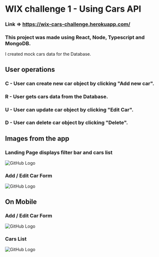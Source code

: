 # WIX challenge 1 - Using Cars API 

### Link => https://wix-cars-challenge.herokuapp.com/

### This project was made using React, Node, Typescript and MongoDB.
I created mock cars data for the Database.

## User operations
### C - User can create new car object by clicking "Add new car".
### R - User gets cars data from the Database.
### U - User can update car object by clicking "Edit Car".
### D - User can delete car object by clicking "Delete".

##
##

## Images from the app

### Landing Page displays filter bar and cars list
![GitHub Logo](https://imgur.com/U1bM1Px.png)

### Add / Edit Car Form
![GitHub Logo](https://i.imgur.com/lqca9j4.png)

## On Mobile 

### Add / Edit Car Form 
![GitHub Logo](https://imgur.com/iKSTDY8.png)

### Cars List
![GitHub Logo](https://imgur.com/fh54tdf.png)
